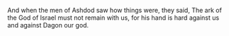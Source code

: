 And when the men of Ashdod saw how things were, they said, The ark of the God of Israel must not remain with us, for his hand is hard against us and against Dagon our god.
